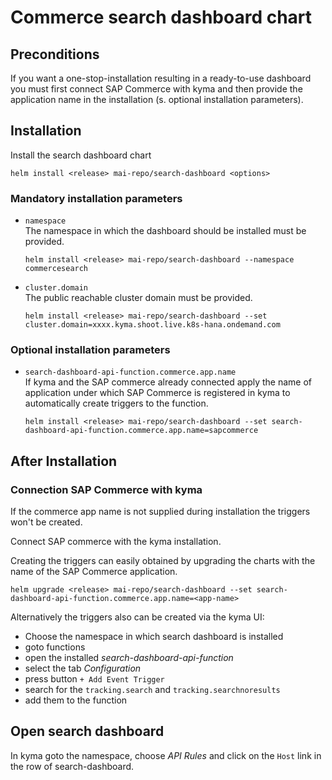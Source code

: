 # Commerce search dashboard chart

## Preconditions
If you want a one-stop-installation resulting in a ready-to-use dashboard you must first connect SAP Commerce with kyma and then provide the application name in the installation (s. optional installation parameters).
## Installation
Install the search dashboard chart
```
helm install <release> mai-repo/search-dashboard <options>
```

### Mandatory installation parameters
- `namespace`  
  The namespace in which the dashboard should be installed must be provided.
  ```shell
  helm install <release> mai-repo/search-dashboard --namespace commercesearch
  ```
- `cluster.domain`  
  The public reachable cluster domain must be provided.  
  ```shell
  helm install <release> mai-repo/search-dashboard --set cluster.domain=xxxx.kyma.shoot.live.k8s-hana.ondemand.com
  ```

### Optional installation parameters
- `search-dashboard-api-function.commerce.app.name`  
  If kyma and the SAP commerce already connected apply the name of application under which SAP Commerce is registered in kyma to automatically create triggers to the function.  
  ```shell
  helm install <release> mai-repo/search-dashboard --set search-dashboard-api-function.commerce.app.name=sapcommerce
  ```

## After Installation
### Connection SAP Commerce with kyma
If the commerce app name is not supplied during installation the triggers won't be created.

Connect SAP commerce with the kyma installation.

Creating the triggers can easily obtained by upgrading the charts with the name of the SAP Commerce application.  
```shell
helm upgrade <release> mai-repo/search-dashboard --set search-dashboard-api-function.commerce.app.name=<app-name>
```
Alternatively the triggers also can be created via the kyma UI:
- Choose the namespace in which search dashboard is installed 
- goto functions
- open the installed _search-dashboard-api-function_
- select the tab _Configuration_
- press button `+ Add Event Trigger`
- search for the `tracking.search` and `tracking.searchnoresults` 
- add them to the function

## Open search dashboard
In kyma goto the namespace, choose _API Rules_ and click on the `Host` link in the row of search-dashboard.